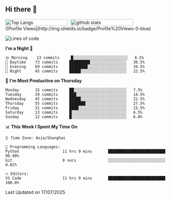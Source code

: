 ## Hi there 👋
<div style="display: flex; gap: 8px; width: 100%; max-width: 400px; font-size: 14px;">
  <div style="flex: 1;">
    <img alt="Top Langs" width="100%" 
         src="https://github-readme-stats.vercel.app/api/top-langs/?username=Sierraki&layout=compact&show_icons=true&theme=onedark" />
  </div>
  <div style="flex: 1;">
    <a href="https://github.com/Sierraki/LC_Solve">
      <img alt="github stats" width="100%" 
           src="https://github-readme-stats.vercel.app/api/pin/?username=Sierraki&repo=LC_Solve&theme=onedark&show_icons=true" />
    </a>
  </div>
</div>
<!--START_SECTION:waka-->
![Profile Views](http://img.shields.io/badge/Profile%20Views-0-blue)

![Lines of code](https://img.shields.io/badge/From%20Hello%20World%20I%27ve%20Written-1982%20lines%20of%20code-blue)

**I'm a Night 🦉** 

```text
🌞 Morning    13 commits     █░░░░░░░░░░░░░░░░░░░░░░░░   6.5% 
🌆 Daytime    73 commits     █████████░░░░░░░░░░░░░░░░   36.5% 
🌃 Evening    69 commits     ████████░░░░░░░░░░░░░░░░░   34.5% 
🌙 Night      45 commits     █████░░░░░░░░░░░░░░░░░░░░   22.5%

```
📅 **I'm Most Productive on Thursday** 

```text
Monday       15 commits     ██░░░░░░░░░░░░░░░░░░░░░░░   7.5% 
Tuesday      29 commits     ███░░░░░░░░░░░░░░░░░░░░░░   14.5% 
Wednesday    45 commits     █████░░░░░░░░░░░░░░░░░░░░   22.5% 
Thursday     55 commits     ███████░░░░░░░░░░░░░░░░░░   27.5% 
Friday       31 commits     ████░░░░░░░░░░░░░░░░░░░░░   15.5% 
Saturday     13 commits     █░░░░░░░░░░░░░░░░░░░░░░░░   6.5% 
Sunday       12 commits     █░░░░░░░░░░░░░░░░░░░░░░░░   6.0%

```


📊 **This Week I Spent My Time On** 

```text
⌚︎ Time Zone: Asia/Shanghai

💬 Programming Languages: 
Python                   11 hrs 9 mins       █████████████████████████   99.98% 
Git                      0 secs              ░░░░░░░░░░░░░░░░░░░░░░░░░   0.02%

🔥 Editors: 
VS Code                  11 hrs 9 mins       █████████████████████████   100.0%

```


 Last Updated on 17/07/2025
<!--END_SECTION:waka-->
